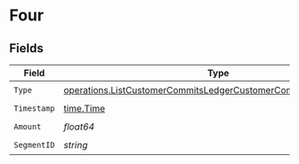 # Four


## Fields

| Field                                                                                                                                              | Type                                                                                                                                               | Required                                                                                                                                           | Description                                                                                                                                        |
| -------------------------------------------------------------------------------------------------------------------------------------------------- | -------------------------------------------------------------------------------------------------------------------------------------------------- | -------------------------------------------------------------------------------------------------------------------------------------------------- | -------------------------------------------------------------------------------------------------------------------------------------------------- |
| `Type`                                                                                                                                             | [operations.ListCustomerCommitsLedgerCustomerCommitsResponseType](../../models/operations/listcustomercommitsledgercustomercommitsresponsetype.md) | :heavy_check_mark:                                                                                                                                 | N/A                                                                                                                                                |
| `Timestamp`                                                                                                                                        | [time.Time](https://pkg.go.dev/time#Time)                                                                                                          | :heavy_check_mark:                                                                                                                                 | N/A                                                                                                                                                |
| `Amount`                                                                                                                                           | *float64*                                                                                                                                          | :heavy_check_mark:                                                                                                                                 | N/A                                                                                                                                                |
| `SegmentID`                                                                                                                                        | *string*                                                                                                                                           | :heavy_check_mark:                                                                                                                                 | N/A                                                                                                                                                |